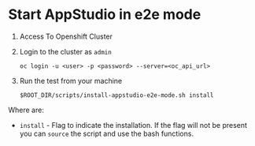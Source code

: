 # Start AppStudio in e2e mode

1. Access To Openshift Cluster

2. Login to the cluster as `admin`

   ```
   oc login -u <user> -p <password> --server=<oc_api_url>
   ```

3. Run the test from your machine

   ```
   $ROOT_DIR/scripts/install-appstudio-e2e-mode.sh install
   ```

Where are:

- `install` - Flag to indicate the installation. If the flag will not be present you can `source` the script and use the bash functions.
